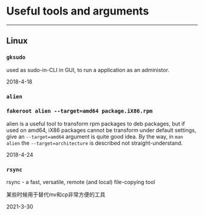 
# Useful tools and arguments

----------------------

## Linux

### `gksudo` ###

used as sudo-in-CLI in GUI, to run a application as an administor.

2018-4-18

### `alien` ###
### `fakeroot alien --target=amd64 package.iX86.rpm` ###

alien is a useful tool to transform rpm packages to deb packages, but if used on amd64, iX86 packages cannot be transform under default settings, give an `--target=amd64` argument is quite good idea. By the way, in `man alien` the `--target=architecture` is described not straight-understand.

2018-4-24

### `rsync`

rsync - a fast, versatile, remote (and local) file-copying tool

某些时候用于替代mv和cp非常方便的工具

2021-3-30
